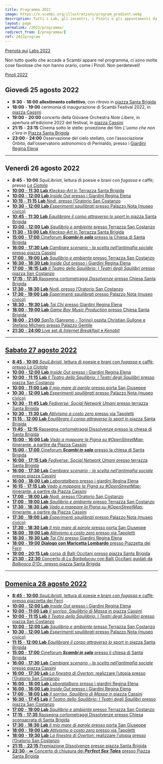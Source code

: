 ```yaml
---
title: Programma 2022
image: https://x.scambi.org/illustrations/program_gradient.webp
description: Tutti i Lab, gli incontri, i Pinoli e gli appuntamenti da non perdere a Scambi Festival 2022!
layout: page
permalink: /2022/programma/
redirect_from: [/programma/]
ref: 2022program
---
```

<div class='flex'>
	<a class='blue button' href='{{ site.booking_url }}' target='_blank' title='Prenota qui tutte le attività!'>Prenota qui</a>
	<a class='purple button' href='/2022/labs' title='Tutti i Lab di Scambi Festival 2022'>Labs 2022</a>
</div>

<div class='blue box'>
	<p>Non tutto quello che accade a Scambi appare nel programma, ci sono molte cose favolose che non hanno orario, come i Pinoli. Non perdeteveli!</p>
	<div class='flex'>
		<a class='yellow button' href='/2022/pinoli' title='Tutti i Pinoli di Scambi Festival 2022'>Pinoli 2022</a>
	</div>
</div>

## Giovedì 25 agosto 2022

- **9:30** - **18:00** <strong style='color:var(--orange)'>allestimento collettivo</strong>, con ritrovo in <u>piazza Santa Brigida</u>
- **18:00** - **19:00** cerimonia di inaugurazione di Scambi Festival 2022, in <u>piazza Cassini</u>
- **19:00** - **20:00** concerto della Giovane Orchestra <cite>Note Libere</cite>, in apertura all’edizione 2022 del festival, in <u>piazza Cassini</u>
- **21:15** - **23:15** Cinema sotto le stelle: proiezione del film <cite>L’uomo che non c’era</cite> in <u>Piazza Santa Brigida</u>
- **23:00** - **24:00** Osservazione del cielo stellato, con l’associazione <cite>Orbita</cite>, dall’osservatorio astronomico di Perinaldo, presso i <u>Giardini Regina Elena</u>

---

## Venerdì 26 agosto 2022

- **8:45** - **10:00** <cite>SquiLibristi</cite>, lettura di poesie e brani con *fugassa* e caffè; presso <u><cite>La Ciotola</cite>
- **10:00** - **11:30** <strong class='blue-shadow'>Lab</strong> [<cite>Kleckso-Art</cite>](/2022/lab/kleckso-art) in <u>Terrazza Santa Brigida</u>
- **10:00** - **12:00** <strong class='blue-shadow'>Lab</strong> [<cite>Inside Out</cite>](/2022/lab/inside-out) presso i <u>Giardini Regina Elena</u>
- **10:15** - **11:15** <strong class='blue-shadow'>Lab</strong> [<cite>Nodi</cite>](/2022/lab/nodi), presso l’<u>Oratorio San Costanzo</u>
- **10:30** - **12:00** <strong class='blue-shadow'>Lab</strong> [<cite>Esperimenti squilibrati</cite>](/2022/lab/esperimenti-squilibrati) presso <u>Palazzo Nota (museo civico)</u>
- **10:45** - **11:30** <strong class='blue-shadow'>Lab</strong> [<cite>Equilibrare il corpo attraverso lo sport</cite>](/2022/lab/equilibrare-il-corpo-attraverso-lo-sport) in <u>piazza Santa Brigida</u>
- **10:00** - **12:00** <strong class='blue-shadow'>Lab</strong> [<cite>Squilibrio e ambiente</cite>](/2022/lab/squilibrio-e-ambiente) presso <u>Terrazza San Costanzo</u>
- **11:30** - **13:00** <strong class='blue-shadow eng'>Lab</strong> [<cite>Kleckso-Art</cite>](/2022/lab/kleckso-art) in <u>Terrazza Santa Brigida</u>
- **15:00** - **17:00** Cineforum **<cite>Scambi in sala</cite>** presso la <u>Chiesa di Santa Brigida</u>
- **16:00** - **17:30** <strong class='blue-shadow'>Lab</strong> [<cite>Cambiare scenario - la scelta nell’antimafia sociale</cite>](/2022/lab/cambiare-scenario-la-scelta-nell-antimafia-sociale) presso <u>piazza Cassini</u>
- **17:00** - **19:00** <strong class='blue-shadow'>Lab</strong> [<cite>Squilibrio e ambiente</cite>](/2022/lab/squilibrio-e-ambiente) presso <u>Terrazza San Costanzo</u>
- **16:30** - **18:30** <strong class='blue-shadow'>Lab</strong> [<cite>Inside Out</cite>](/2022/lab/inside-out) presso i <u>Giardini Regina Elena</u>
- **17:00** - **18:15** <strong class='blue-shadow'>Lab</strong> [<cite>Il Teatro dello Squilibrio: I Teatri degli Squilibri</cite>](/2022/lab/il-teatro-dello-squilibrio-i-teatri-degli-squilibri) presso <u>piazza San Costanzo</u>
- **17:15** - **17:35** Rassegna cortometraggi <cite>Dissolvenze</cite> presso <u>Chiesa Santa Brigida</u>
- **17:30** - **18:30** <strong class='blue-shadow'>Lab</strong> [<cite>Nodi</cite>](/2022/lab/nodi), presso l’<u>Oratorio San Costanzo</u>
- **17:30** - **19:00** <strong class='blue-shadow'>Lab</strong> [<cite>Esperimenti squilibrati</cite>](/2022/lab/esperimenti-squilibrati) presso <u>Palazzo Nota (museo civico)</u>
- **18:30** - **19:30** <strong class='blue-shadow'>Lab</strong> [<cite>Tai Chi</cite>](/2022/lab/tai-chi) presso <u>Giardini Regina Elena</u>
- **18:00** - **19:00** <strong class='blue-shadow'>Lab</strong> [<cite>Game Boy Music Production</cite>](/2022/lab/game-boy-music-production) presso <u>Chiesa Santa Brigida</u>
- **18:00** - **21:00** [<cite>SanTo</cite> (Sanremo - Torino) ospita Christian Gullone e Stefano Michero](https://officinebrand.it/eventi/a-sanremo-il-santo-sanremo-torino-ospita-christian-gullone-e-stefano-michero) presso <u>Palazzo Gentile</u>
- **21:30** - **24:00** Live set di <cite>Internet Breakfast</cite> e <cite>Kenobit</cite>
---

## Sabato 27 agosto 2022

- **8:45** - **10:00** <cite>SquiLibristi</cite>, lettura di poesie e brani con *fugassa* e caffè; presso <u><cite>La Ciotola</cite></u>
- **10:00** - **12:00** <strong class='blue-shadow'>Lab</strong> [<cite>Inside Out</cite>](/2022/lab/inside-out) presso i <u>Giardini Regina Elena</u>
- **10:00** - **11:15** <strong class='blue-shadow'>Lab</strong> [<cite>Il Teatro dello Squilibrio: I Teatri degli Squilibri</cite>](/2022/lab/il-teatro-dello-squilibrio-i-teatri-degli-squilibri) presso <u>piazza San Costanzo</u>
- **10:00** - **11:00** <strong class='blue-shadow'>Lab</strong> [<cite>Il mio mare di parole</cite>](/2022/lab/il-mio-mare-di-parole) presso <u>porta San Giuseppe</u>
- **10:30** - **12:00** <strong class='blue-shadow'>Lab</strong> [<cite>Esperimenti squilibrati</cite>](/2022/lab/esperimenti-squilibrati) presso <u>Palazzo Nota (museo civico)</u>
- **10:30** - **11:45** <strong class='blue-shadow'>Lab</strong> [<cite><em>Fediverse</em>: Social Network Umani</cite>](/2022/lab/fediverse-social-network-umani) presso <u>terrazza Santa Brigida</u>
- **10:30** - **11:30** <strong class='blue-shadow'>Lab</strong> [<cite>Attivismo a costo zero</cite>](/2022/lab/attivismo-a-costo-zero) presso <u>via Tapoletti</u>
- **11:15** - **12:00** <strong class='blue-shadow'>Lab</strong> [<cite>Equilibrare il corpo attraverso lo sport</cite>](/2022/lab/equilibrare-il-corpo-attraverso-lo-sport) in <u>piazza Santa Brigida</u>
- **11:45** - **12:15** Rassegna cortometraggi Dissolvenze presso la chiesa di Santa Brigida
- **15:00** - **16:00** <strong class='blue-shadow'>Lab</strong> [<cite>Vado a mappare la Pigna su #OpenStreetMap</cite>](/2022/lab/vado-a-mappare-la-pigna-su-openstreetmap); itinerante, a partire da <u>Piazza Cassini</u>
- **15:00** - **17:00** Cineforum **<cite>Scambi in sala</cite>** presso la <u>chiesa di Santa Brigida</u>
- **16:00** - **17:15** <strong class='blue-shadow'>Lab</strong> [<cite><em>Fediverse</em>: Social Network Umani</cite>](/2022/lab/fediverse-social-network-umani) presso <u>terrazza Santa Brigida</u>
- **16:00** - **17:30** <strong class='blue-shadow'>Lab</strong> [<cite>Cambiare scenario - la scelta nell’antimafia sociale</cite>](/2022/lab/cambiare-scenario-la-scelta-nell-antimafia-sociale) presso <u>piazza Cassini</u>
- **16:00** - **18:00** <strong class='blue-shadow'>Lab</strong> [<cite>Laboratalbero</cite>](/2022/lab/laboratalbero) presso i <u>giardini Regina Elena</u>
- **16:15** - **17:15** <strong class='blue-shadow'>Lab</strong> [<cite>Vado a mappare la Pigna su #OpenStreetMap</cite>](/2022/lab/vado-a-mappare-la-pigna-su-openstreetmap); itinerante, a partire da <u>Piazza Cassini</u>
- **17:00** - **18:00** <strong class='blue-shadow'>Lab</strong> [<cite>Nodi</cite>](/2022/lab/nodi), presso l’<u>Oratorio San Costanzo</u>
- **17:00** - **19:00** <strong class='blue-shadow'>Lab</strong> [<cite>Squilibrio e ambiente</cite>](/2022/lab/squilibrio-e-ambiente) presso <u>Terrazza San Costanzo</u>
- **17:30** - **18:30** <strong class='blue-shadow'>Lab</strong> [<cite>Vado a mappare la Pigna su #OpenStreetMap</cite>](/2022/lab/vado-a-mappare-la-pigna-su-openstreetmap); itinerante, a partire da <u>Piazza Cassini</u>
- **17:30** - **19:00** <strong class='blue-shadow'>Lab</strong> [<cite>Esperimenti squilibrati</cite>](/2022/lab/esperimenti-squilibrati) presso <u>Palazzo Nota (museo civico)</u>
- **17:30** - **18:30** <strong class='blue-shadow'>Lab</strong> [<cite>Il mio mare di parole</cite>](/2022/lab/il-mio-mare-di-parole) presso <u>porta San Giuseppe</u>
- **18:00** - **19:00** <strong class='blue-shadow eng'>Lab</strong> [<cite>Attivismo a costo zero</cite>](/2022/lab/attivismo-a-costo-zero) presso <u>via Tapoletti</u>
- **18:30** - **19:30** <strong class='blue-shadow'>Lab</strong> [<cite>Tai Chi</cite>](/2022/lab/tai-chi) presso <u>Giardini Regina Elena</u>
- **18:00** - **19:00** [**Dialogo con Maricetta Lombardo**](/2022/maricetta-lombardo) presso Piazzetta dei Ferri
- **19:00** - **20:15** <strong class='blue-shadow'>Lab</strong> [corso di Balli Occitani](/2022/lab/balli-occitani) presso <u>piazza Santa Brigida</u>
- **21:30** - **22:30** Concerto di <cite>Lu Barbalucou</cite> con Balli Occitani guidati da <cite>Balbosco D’Oc</cite>, presso <u>piazza Santa Brigida</u>

---

## Domenica 28 agosto 2022

- **8:45** - **10:00** <cite>SquiLibristi</cite>, lettura di poesie e brani con *fugassa* e caffè; presso piazzetta dei Ferri
- **10:00** - **12:00** <strong class='blue-shadow'>Lab</strong> [<cite>Inside Out</cite>](/2022/lab/inside-out) presso i <u>Giardini Regina Elena</u>
- **10:00** - **11:00** <strong class='blue-shadow'>Lab</strong> [<cite>Il sorriso, Squilibrio di Massa</cite>](/2022/lab/il-sorriso-squilibrio-di-massa) in <u>piazza Cassini</u>
- **10:00** - **11:15** <strong class='blue-shadow'>Lab</strong> [<cite>Il Teatro dello Squilibrio: I Teatri degli Squilibri</cite>](/2022/lab/il-teatro-dello-squilibrio-i-teatri-degli-squilibri) presso <u>piazza San Costanzo</u>
- **10:00** - **12:00** <strong class='blue-shadow'>Lab</strong> [<cite>Squilibrio e ambiente</cite>](/2022/lab/squilibrio-e-ambiente) presso <u>Terrazza San Costanzo</u>
- **10:30** - **12:00** <strong class='blue-shadow'>Lab</strong> [<cite>Esperimenti squilibrati</cite>](/2022/lab/esperimenti-squilibrati) presso <u>Palazzo Nota (museo civico)</u>
- **11:15** - **12:00** <strong class='blue-shadow'>Lab</strong> [<cite>Equilibrare il corpo attraverso lo sport</cite>](/2022/lab/equilibrare-il-corpo-attraverso-lo-sport) in <u>piazza Santa Brigida</u>
- **15:00** - **17:00** Cineforum **<cite>Scambi in sala</cite>** presso il <u>chiesa di Santa Brigida</u>
- **16:00** - **17:30** <strong class='blue-shadow'>Lab</strong> [<cite>Cambiare scenario - la scelta nell’antimafia sociale</cite>](/2022/lab/cambiare-scenario-la-scelta-nell-antimafia-sociale) presso <u>piazza Cassini</u>
- **16:00** - **17:30** <strong class='blue-shadow'>Lab</strong> [<cite>La finestra di Overton</cite>: realizzare l’utopia](/2022/lab/la-finestra-di-overton-realizzare-l-utopia) presso l’<u>Oratorio San Costanzo</u>
- **16:00** - **18:00** <strong class='blue-shadow eng'>Lab</strong> [<cite>Laboratalbero</cite>](/2022/lab/laboratalbero) presso i <u>giardini Regina Elena</u>
- **16:00** - **18:00** <strong class='blue-shadow'>Lab</strong> [<cite>Inside Out</cite>](/2022/lab/inside-out) presso i <u>Giardini Regina Elena</u>
- **17:00** - **18:00** <strong class='blue-shadow'>Lab</strong> [<cite>Il sorriso, Squilibrio di Massa</cite>](/2022/lab/il-sorriso-squilibrio-di-massa) in <u>piazza Cassini</u> 
- **16:30** - **17:45** <strong class='blue-shadow'>Lab</strong> [<cite>Il Teatro dello Squilibrio: I Teatri degli Squilibri</cite>](/2022/lab/il-teatro-dello-squilibrio-i-teatri-degli-squilibri) presso <u>piazza San Costanzo</u>
- **17:00** - **19:00** <strong class='blue-shadow'>Lab</strong> [<cite>Squilibrio e ambiente</cite>](/2022/lab/squilibrio-e-ambiente) presso <u>Terrazza San Costanzo</u>
- **17:15** - **17:35** Rassegna cortometraggi Dissolvenze presso Chiesa sconsacrata di Santa Brigida
- **17:30** - **18:30** <strong class='blue-shadow'>Lab</strong> [<cite>Il mio mare di parole</cite>](/2022/lab/il-mio-mare-di-parole) presso <u>porta San Giuseppe</u>
- **18:00** - **19:00** <strong class='blue-shadow'>Lab</strong> [<cite>Attivismo a costo zero</cite>](/2022/lab/attivismo-a-costo-zero) presso <u>via Tapoletti</u>
- **18:00** - **19:30** <strong class='blue-shadow'>Lab</strong> [<cite>La finestra di Overton</cite>: realizzare l’utopia](/2022/lab/la-finestra-di-overton-realizzare-l-utopia) presso l’<u>Oratorio San Costanzo</u>
- **21:15** - **22:15** Premiazione Dissolvenze presso <u>piazza Santa Brigida</u>
- **22:30** - **∞** Concerto di chiusura dei [**<cite>Perfect Sex Tales</cite>**](https://instagram.com/perfectsextales) presso Piazza <u>Santa Brigida</u>
